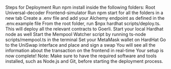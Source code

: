 Steps for Deployment
Run npm install inside the following folders:
Root
Universal-decoder
Frontend-simulator
Run npm start for all the folders in a new tab
Create a .env file and add your Alchemy endpoint as defined in the .env.example file
From the root folder, run $npx hardhat scripts/deploy.ts. This will deploy all the relevant contracts to Goerli.
Start your local Hardhat node as well
Start the Mempool Watcher script by running ts-node scripts/mempool.ts in the terminal
Set your MetaMask wallet on HardHat
Go to the UniSwap interface and place and sign a swap
You will see all the information about the transaction on the frontend in real-time
Your setup is now complete!
Note: Make sure to have the required software and tools installed, such as Node.js and Git, before starting the deployment process.

